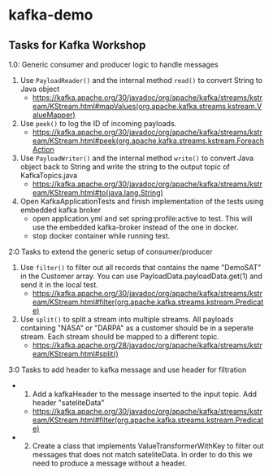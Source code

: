 # kafka-demo

## Tasks for Kafka Workshop

1.0: Generic consumer and producer logic to handle messages
1. Use `PayloadReader()` and the internal method `read()` to convert String to Java object
    - https://kafka.apache.org/30/javadoc/org/apache/kafka/streams/kstream/KStream.html#mapValues(org.apache.kafka.streams.kstream.ValueMapper)
2. Use `peek()` to log the ID of incoming payloads.
    - https://kafka.apache.org/30/javadoc/org/apache/kafka/streams/kstream/KStream.html#peek(org.apache.kafka.streams.kstream.ForeachAction
3. Use `PayloadWriter()` and the internal method `write()` to convert Java object back to String and write the string to the output topic of KafkaTopics.java
    - https://kafka.apache.org/30/javadoc/org/apache/kafka/streams/kstream/KStream.html#to(java.lang.String)
4. Open KafkaApplicationTests and finish implementation of the tests using embedded kafka broker
    - open application.yml and set spring:profile:active to test. This will use the embedded kafka-broker instead of the one in docker.
    - stop docker container while running test.
    
2:0 Tasks to extend the generic setup of consumer/producer
1. Use `filter()` to filter out all records that contains the name "DemoSAT" in the Customer array. You can use PayloadData.payloadData.get(1) and send it in the local test.
    - https://kafka.apache.org/30/javadoc/org/apache/kafka/streams/kstream/KStream.html#filter(org.apache.kafka.streams.kstream.Predicate)
2. Use `split()` to split a stream into multiple streams. All payloads containing "NASA" or "DARPA" as a customer should be in a seperate stream. Each stream should be mapped to a different topic.
    - https://kafka.apache.org/28/javadoc/org/apache/kafka/streams/kstream/KStream.html#split()

3:0 Tasks to add header to kafka message and use header for filtration
- 1. Add a kafkaHeader to the message inserted to the input topic. Add header "sateliteData"
   - https://kafka.apache.org/30/javadoc/org/apache/kafka/streams/kstream/KStream.html#filter(org.apache.kafka.streams.kstream.Predicate)
- 2. Create a class that implements ValueTransformerWithKey to filter out messages that does not match sateliteData. In order to do this we need to produce a message without a header.

